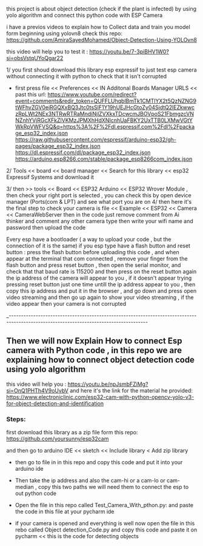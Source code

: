 this project is about object detection (check if the plant is infected) by using yolo algorithm and connect this python code with ESP Camera

i have a previos videos to explain how to Collect data and train you model form beginning using yolovn8
check this repo:
https://github.com/AmiraSayedMohamed/Object-Detection-Using-YOLOvn8

this video will help you to test it :
https://youtu.be/7-3piBHV1W0?si=obsVstqUYoQgar22

1/ you first shoud download this library esp expressif to just test esp camera without connecting it with python to check 
that it isn't corrupted 
- first press file << Preferences <<  IN Additonal Boards Manager URLS << past this url:
https://www.youtube.com/redirect?event=comments&redir_token=QUFFLUhqblBmTk1CMTlYX2t5QzNZNG9tWFhvZGV0ejRGQXxBQ3Jtc0tsSlF1Y19hUEJHcGtoZy04SjdtQ2lEZkwwczRpLWt2NEx3NTRwRTRaMndiNjlZVXkxTDcwcmJBOVpoS21FbmgzcVNNZnhYVjRGcXFkZlVKMzJPMXhHdXNIcnhUaFBKY2UxTTB0LXMwVGtYWkRpVWFVSQ&q=https%3A%2F%2Fdl.espressif.com%2Fdl%2Fpackage_esp32_index.json
https://raw.githubusercontent.com/espressif/arduino-esp32/gh-pages/package_esp32_index.json
https://dl.espressif.com/dl/package_esp32_index.json
https://arduino.esp8266.com/stable/package_esp8266com_index.json


2/ Tools << board << board manager << Search for this library << esp32 Expressif Systems and download it 


3/ then  >> tools << Board << ESP32 Arduino << ESP32 Wrover Module  , then check  your right port is selected , you can check this by open device manager (Ports(com & LPT) and see what port you are on 
4/ then here it's the final step to check your camera is file << Example << ESP32 << Camera << CameraWebServer 
then in the code just remove comment from Ai thinker and comment any other camera type 
then write your wifi name and password
then upload the code

Every esp have a bootloader ( a way to upload your code , but the connection of it  is the same)
if you esp type have a flash button and reset button  : press the flash button before uploading this code  , and when appear at the terminal that com connected , remove your finger from the flash button and press reset button , then open the serial monitor, and check that that baud rate is 115200 and then press on the reset button again the ip address of the camera will appear to you , if it doesn't appear trying pressing reset button just one time  untill the ip address appear to you , then copy this ip address  and put it in the browser , and go down and press open video streaming and then go up again to show your video streaming , if the video appear then your camera is not corrupted 

_---------------------------------------------------------------------------------------------------------------------------------------

## Then we will now Explain How to connect Esp camera with Python code , in this repo we are explaining how to connect object detection code using yolo algorithm 

this video will help you :
https://youtu.be/npJsmbFZiMg?si=OnQ1PHTh4V9oUvbV
 and here it's the link for the material he provided:
https://www.electroniclinic.com/esp32-cam-with-python-opencv-yolo-v3-for-object-detection-and-identification

### Steps:
first download this library as a zip file form this repo:
https://github.com/yoursunny/esp32cam

and then go to arduino IDE << sketch << Include library < Add zip library
- then  go to file in in this repo and copy this code and put it into your arduino ide

- Then take the ip address and also the cam-hi or a cam-lo or cam-median , copy this two paths
we will need them to connect the esp to out python code 

- Open the file in this repo called Test_Camera_With_pthon.py:
and paste the code in this file at your pycharm ide

- if your camera is opened and everything is well now open the file in this rebo called Object detection_Code.py
and copy this code and paste it on pycharm << this  is the code for detecting objects 




